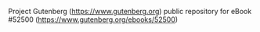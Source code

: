 Project Gutenberg (https://www.gutenberg.org) public repository for
eBook #52500 (https://www.gutenberg.org/ebooks/52500)
